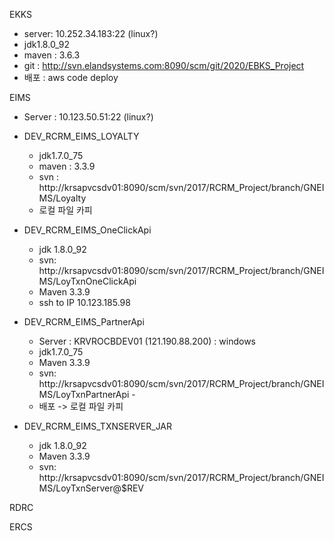 EKKS
- server: 10.252.34.183:22 (linux?)
- jdk1.8.0_92
- maven : 3.6.3
- git : http://svn.elandsystems.com:8090/scm/git/2020/EBKS_Project
- 배포 : aws code deploy

EIMS
- Server : 10.123.50.51:22 (linux?)
- DEV_RCRM_EIMS_LOYALTY
	- jdk1.7.0_75
	- maven : 3.3.9
	- svn : http://krsapvcsdv01:8090/scm/svn/2017/RCRM_Project/branch/GNEIMS/Loyalty
	- 로컬 파일 카피
	
- DEV_RCRM_EIMS_OneClickApi
	- jdk 1.8.0_92
	- svn: http://krsapvcsdv01:8090/scm/svn/2017/RCRM_Project/branch/GNEIMS/LoyTxnOneClickApi
	- Maven 3.3.9
	- ssh to IP 10.123.185.98
	
- DEV_RCRM_EIMS_PartnerApi
	- Server : KRVROCBDEV01 (121.190.88.200) : windows
	- jdk1.7.0_75
	- Maven 3.3.9
	- svn: http://krsapvcsdv01:8090/scm/svn/2017/RCRM_Project/branch/GNEIMS/LoyTxnPartnerApi 	- 
	- 배포 -> 로컬 파일 카피
	
- DEV_RCRM_EIMS_TXNSERVER_JAR
	- jdk 1.8.0_92
	- Maven 3.3.9
	- svn: http://krsapvcsdv01:8090/scm/svn/2017/RCRM_Project/branch/GNEIMS/LoyTxnServer@$REV






RDRC

ERCS
